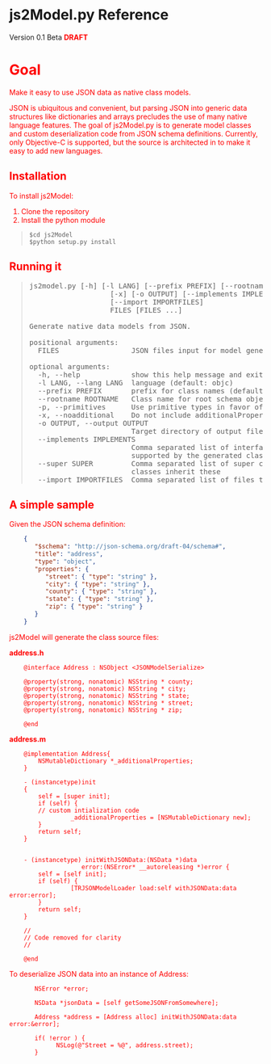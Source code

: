 js2Model.py Reference
======================

Version 0.1 Beta <font color="red"><b>DRAFT</b></span>

Goal
====

Make it easy to use JSON data as native class models.

JSON is ubiquitous and convenient, but parsing JSON into generic data structures like dictionaries and arrays precludes the use of many native language features. The goal of js2Model.py is to generate model classes and custom deserialization code from JSON schema definitions. Currently, only Objective-C is supported, but the source is architected in to make it easy to add new languages.

## Installation

To install js2Model:

1) Clone the repository
2) Install the python module  

> ```
> $cd js2Model
> $python setup.py install
> ```

## Running it

> <pre>
> js2model.py [-h] [-l LANG] [--prefix PREFIX] [--rootname ROOTNAME] [-p]
>                    [-x] [-o OUTPUT] [--implements IMPLEMENTS] [--super SUPER]
>                    [--import IMPORTFILES]
>                    FILES [FILES ...]
> 
> Generate native data models from JSON.
> 
> positional arguments:
>   FILES                 JSON files input for model generation
> 
> optional arguments:
>   -h, --help            show this help message and exit
>   -l LANG, --lang LANG  language (default: objc)
>   --prefix PREFIX       prefix for class names (default: TR)
>   --rootname ROOTNAME   Class name for root schema object (default: fileName)
>   -p, --primitives      Use primitive types in favor of object wrappers
>   -x, --noadditional    Do not include additionalProperties in models
>   -o OUTPUT, --output OUTPUT
>                         Target directory of output files
>   --implements IMPLEMENTS
>                         Comma separated list of interface(s)|protocol(s)
>                         supported by the generated classes
>   --super SUPER         Comma separated list of super classes. Generated
>                         classes inherit these
>   --import IMPORTFILES  Comma separated list of files to @import
> </pre>

## A simple sample

Given the JSON schema definition:

```json
	{
	   "$schema": "http://json-schema.org/draft-04/schema#",
	   "title": "address",
	   "type": "object",
	   "properties": {
	      "street": { "type": "string" },
	      "city": { "type": "string" },
	      "county": { "type": "string" },
	      "state": { "type": "string" },
	      "zip": { "type": "string" }
	   }
	}
```

js2Model will generate the class source files:

**address.h**

```objc
	@interface Address : NSObject <JSONModelSerialize>

	@property(strong, nonatomic) NSString * county;
	@property(strong, nonatomic) NSString * city;
	@property(strong, nonatomic) NSString * state;
	@property(strong, nonatomic) NSString * street;
	@property(strong, nonatomic) NSString * zip;

	@end

```

**address.m**
```objc
	@implementation Address{
	    NSMutableDictionary *_additionalProperties;
	}

	- (instancetype)init
	{
	    self = [super init];
	    if (self) {
		// custom intialization code
                 _additionalProperties = [NSMutableDictionary new];
	    }
	    return self;
	}


	- (instancetype) initWithJSONData:(NSData *)data
				    error:(NSError* __autoreleasing *)error {
	    self = [self init];
	    if (self) {
                 [TRJSONModelLoader load:self withJSONData:data error:error];
	    }
	    return self;
	}

	//
	// Code removed for clarity
	//

	@end

```

To deserialize JSON data into an instance of Address:

```objc
       NSError *error;
       
       NSData *jsonData = [self getSomeJSONFromSomewhere];
       
       Address *address = [Address alloc] initWithJSONData:data error:&error];
       
       if( !error ) {
             NSLog(@"Street = %@", address.street);
       }

```
